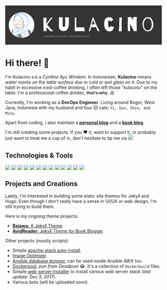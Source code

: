 [![Header](assets/kulacino.png "Header")](https://ayuwelirang.com)

# Hi there! 👋

I'm Kulacino a.k.a _Cynthia Ayu Windani_. In Indonesian, **Kulacino** means _water marks on the table surface due to cold or wet glass on it_. Due to my habit in excessive iced-coffee drinking, I often left those "kulacino" on the table. I'm a professional coffee drinker, ~~that's why~~. :stuck_out_tongue_closed_eyes:

Currently, I'm working as a **DevOps Engineer**. Living around Bogor, West Java, Indonesia with my husband and four :cat: cats: `Yi, Sun, Shin, and Miny`.

Apart from coding, I also maintain a [**personal blog**](https://ayuwelirang.com) and a [**book blog**](https://lib.ayuwelirang.com).

I'm still creating some projects. If you :heart: it, want to support it, or probably just want to treat me a cup of :coffee:, don't hesitate to tip me via [![](https://img.shields.io/badge/PayPal-informational?style=flat&logo=paypal&logoColor=white&color=f38181)](https://paypal.me/ayuwindd)

## Technologies & Tools
![](https://img.shields.io/badge/OS-Kubuntu-informational?style=flat&logo=ubuntu&logoColor=white&color=f38181)
![](https://img.shields.io/badge/OS-MacOS-informational?style=flat&logo=apple&logoColor=white&color=f38181)
![](https://img.shields.io/badge/Editor-Atom-informational?style=flat&logo=atom&logoColor=white&color=f38181)
![](https://img.shields.io/badge/Code-Python-informational?style=flat&logo=python&logoColor=white&color=f38181)
![](https://img.shields.io/badge/Code-Ruby-informational?style=flat&logo=ruby&logoColor=white&color=f38181)
![](https://img.shields.io/badge/Code-Golang-informational?style=flat&logo=go&logoColor=white&color=f38181)
![](https://img.shields.io/badge/Shell-Bash-informational?style=flat&logo=gnu-bash&logoColor=white&color=f38181)
![](https://img.shields.io/badge/SSG-Jekyll-informational?style=flat&logo=jekyll&logoColor=white&color=f38181)
![](https://img.shields.io/badge/SSG-Hugo-informational?style=flat&logo=hugo&logoColor=white&color=f38181)
![](https://img.shields.io/badge/Tools-Terraform-informational?style=flat&logo=terraform&logoColor=white&color=f38181)
![](https://img.shields.io/badge/Tools-Docker-informational?style=flat&logo=docker&logoColor=white&color=f38181)
![](https://img.shields.io/badge/Tools-Ansible-informational?style=flat&logo=ansible&logoColor=white&color=f38181)
![](https://img.shields.io/badge/Cloud-AWS-informational?style=flat&logo=amazon-aws&logoColor=white&color=f38181)

## Projects and Creations
Lately, I'm interested in building some static site themes for Jekyll and Hugo. Even though I don't really have a sense in UI/UX or web design, I'm still trying to build them.

Here is my ongoing theme projects:

- [**Bajawa:** A Jekyll Theme](https://github.com/kulacino/bajawa)
- [**AvidReader:** Jekyll Theme for Book Blogger](https://github.com/kulacino/avidreader)

Other projects (mostly scripts):

- Simple [apache-stack auto-install](https://github.com/kulacino/apache-auto-install).
- [Image Optimizer](https://github.com/kulacino/s3-image-optimizer).
- [Ansible database dumper](https://github.com/kulacino/ansible-database-dumper), can be used inside Ansible AWX too.
- [Dockerpool](https://github.com/kulacino/Dockerpool), _pun from Deadpool_ :joy:. It's a collection of `Dockerbuild` files.
- Simple [web-server-installer](https://github.com/kulacino/web-server-installer) to install various web server stack (_last update: Dec 5, 2017_).
- Various bots (will be uploaded soon).
